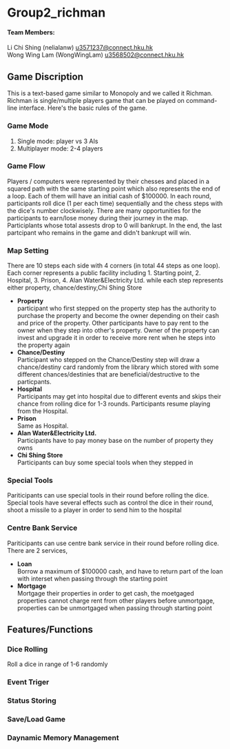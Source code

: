 # Group2_richman
#### Team Members:
Li Chi Shing (nelialanw) u3571237@connect.hku.hk<br>
Wong Wing Lam (WongWingLam) u3568502@connect.hku.hk
## Game Discription
This is a text-based game similar to Monopoly and we called it Richman.
Richman is single/multiple players game that can be played on command-line interface.
Here's the basic rules of the game.
### Game Mode
1. Single mode: player vs 3 AIs
2. Multiplayer mode: 2-4 players 
### Game Flow
Players / computers were represented by their chesses and placed in a squared path with the same starting point which also represents the end of a loop. Each of them will have an initial cash of $100000. In each round, participants roll dice (1 per each time) sequentially and the chess steps with the dice's number clockwisely. There are many opportunities for the participants to earn/lose money during their journey in the map. Participlants whose total assests drop to 0 will bankrupt. In the end, the last partcipant who remains in the game and didn't bankrupt will win. 
### Map Setting
There are 10 steps each side with 4 corners (in total 44 steps as one loop). Each corner represents a public facility including 1. Starting point, 2. Hospital, 3. Prison, 4. Alan Water&Electricity Ltd. while each step represents either property, chance/destiny,Chi Shing Store<br>
* **Property**
<br>participant who first stepped on the property step has the authority to purchase the property and become the owner depending on their cash and price of the property. Other participants have to pay rent to the owner when they step into other's property. Owner of the property can invest and upgrade it in order to receive more rent when he steps into the property again
* **Chance/Destiny** 
<br>Participant who stepped on the Chance/Destiny step will draw a chance/destiny card randomly from the library which stored with some different chances/destinies that are beneficial/destructive to the particpants. 
* **Hospital**
<br>Participants may get into hospital due to different events and skips their chance from rolling dice for 1-3 rounds. Participants resume playing from the Hospital.
* **Prison**
<br>Same as Hospital.
* **Alan Water&Electricity Ltd.**
<br>Participants have to pay money base on the number of property they owns
* **Chi Shing Store**
<br>Participants can buy some special tools when they stepped in
### Special Tools
Pariticipants can use special tools in their round before rolling the dice. Special tools have several effects such as control the dice in their round, shoot a missile to a player in order to send him to the hospital
### Centre Bank Service
Pariticipants can use centre bank service in their round before rolling dice. There are 2 services,
* **Loan**
<br>Borrow a maximum of $100000 cash, and have to return part of the loan with interset when passing through the starting point
* **Mortgage**
<br>Mortgage their properties in order to get cash, the moetgaged properties cannot charge rent from other players before unmortgage, properties can be unmortgaged when passing through starting point
## Features/Functions
### Dice Rolling
Roll a dice in range of 1-6 randomly
### Event Triger
### Status Storing
### Save/Load Game
### Daynamic Memory Management
